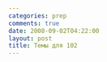 ```yaml
---
categories: prep
comments: true
date: 2008-09-02T04:22:00
layout: post
title: Темы для 102
---
```


